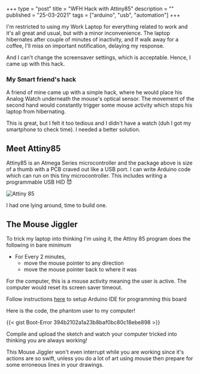 +++
type = "post"
title = "WFH Hack with Attiny85"
description = ""
published = "25-03-2021"
tags = ["arduino", "usb", "automation"]
+++

I'm restricted to using my Work Laptop for everything related to work and it's all great and usual, but with a minor inconvenience.
The laptop hibernates after couple of minutes of inactivity, and If walk away for a coffee, I'll miss on important notification, delaying my response.

And I can't change the screensaver settings, which is acceptable. Hence, I came up with this hack.

<!-- more -->

### My Smart friend's hack

A friend of mine came up with a simple hack, where he would place his Analog Watch underneath the mouse's optical sensor. The movement of the second hand would constantly trigger some mouse activity which stops his laptop from hibernating.

This is great, but I felt it too tedious and I didn't have a watch (duh I got my smartphone to check time). I needed a better solution.

## Meet Attiny85

Attiny85 is an Atmega Series microcontroller and the package above is size of a thumb with a PCB craved out like a USB port. I can write Arduino code which can run on this tiny microcontroller. This includes writing a programmable USB HID 😈

![Attiny 85](/post/images/digispark_attiny85.jpg)

I had one lying around, time to build one.

## The Mouse Jiggler

To trick my laptop into thinking I'm using it, the Attiny 85 program does the following in bare minimum

- For Every 2 minutes,
	- move the mouse pointer to any direction
	- move the mouse pointer back to where it was

For the computer, this is a mouse activity meaning the user is active. The computer would reset its screen saver timeout.

Follow instructions [here](https://www.instructables.com/Digispark-Attiny-85-With-Arduino-IDE/) to setup Arduino IDE for programming this board 

Here is the code, the phantom user to my computer!

{{< gist Boot-Error 394b2102a1a23b8baf0bc80c18ebe898 >}}

Compile and upload the sketch and watch your computer tricked into thinking you are always working! 

This Mouse Jiggler won't even interrupt while you are working since it's actions are so swift, unless you do a lot of art using mouse then prepare for some erroneous lines in your drawings.
